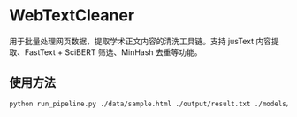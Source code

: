 # WebTextCleaner

用于批量处理网页数据，提取学术正文内容的清洗工具链。支持 jusText 内容提取、FastText + SciBERT 筛选、MinHash 去重等功能。

## 使用方法

```bash
python run_pipeline.py ./data/sample.html ./output/result.txt ./models/fasttext_model.bin
```
